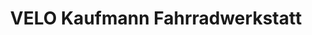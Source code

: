 ---
title: "VELO Kaufmann Fahrradwerkstatt"
url: /koeln/velo-kaufmann-fahrradwerkstatt/
shop: Fahrrad
---